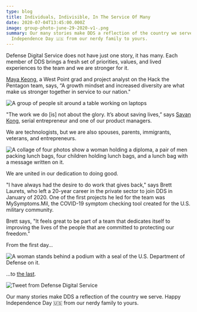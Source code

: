 ```yaml
---
type: blog
title: Individuals, Indivisible, In The Service Of Many
date: 2020-07-04T13:45:00.000Z
image: group-photo-june-29-2020-v1-.png
summary: Our many stories make DDS a reflection of the country we serve. Happy
  Independence Day 🇺🇸 from our nerdy family to yours.
---
```

Defense Digital Service does not have just one story, it has many. Each member of DDS brings a fresh set of priorities, values, and lived experiences to the team and we are stronger for it.

[Maya Keong](https://www.linkedin.com/posts/defensedigitalservice_westpointwomen-asianamerican-digitalsecurity-activity-6684127559006920704-kfaY), a West Point grad and project analyst on the Hack the Pentagon team, says, “A growth mindset and increased diversity are what make us stronger together in service to our nation."

![A group of people sit around a table working on laptops](img_4805_1.4mb.jpg "Maya Keong works with the Hack the Pentagon team.")

"The work we do \[is] not about the glory. It’s about saving lives,” says [Savan Kong](https://www.linkedin.com/feed/update/urn:li:activity:6682680546969186304), serial entrepreneur and one of our product managers.

We are technologists, but we are also spouses, parents, immigrants, veterans, and entrepreneurs.

![A collage of four photos show a woman holding a diploma, a pair of men packing lunch bags, four children holding lunch bags, and a lunch bag with a message written on it.](screen-shot-2020-07-01-at-3.10.22-pm.png "Cyndie Vieira (left) organized food drives for the non-profit organization, #Hashtaglunchbag in New Jersey before joining Defense Digital Service.")

We are united in our dedication to doing good.

"I have always had the desire to do work that gives back," says Brett Laurets, who left a 20-year career in the private sector to join DDS in January of 2020. One of the first projects he led for the team was MySymptoms.Mil, the COVID-19 symptom checking tool created for the U.S. military community. 

Brett says, "It feels great to be part of a team that dedicates itself to improving the lives of the people that are committed to protecting our freedom."

From the first day…

![A woman stands behind a podium with a seal of the U.S. Department of Defense on it.](img_8085_50-.jpg "DDS designer Marie Smith on her first day working at the Pentagon.")

...to [the last](https://dds.mil/media/blog/2020-06-%E2%80%9Cwe-the-people%E2%80%9D-form-the-government-we-need).

![Tweet from Defense Digital Service](screen-shot-2020-07-04-at-1.49.26-pm.png)

Our many stories make DDS a reflection of the country we serve. Happy Independence Day 🇺🇸 from our nerdy family to yours.